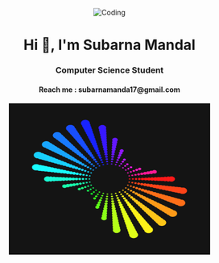 <p align="center">
    <img alt="Coding" width="1200" height="300" src="https://upload.wikimedia.org/wikipedia/commons/4/4c/Digital_rain_banner.gif">
  </p>
<h1 align="center">Hi 👋, I'm Subarna Mandal</h1>
<h3 align="center">Computer Science Student</h3>
<h4 align="center">Reach me : subarnamanda17@gmail.com<h4/>

<p align="center">
    <img alt="Coding" width="400" height="300" src="aaa.gif">
  </p>

